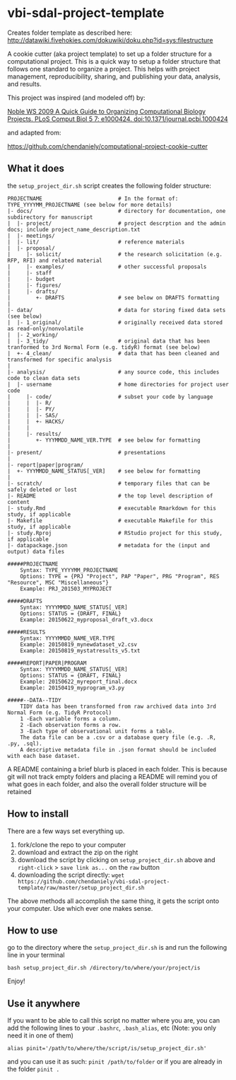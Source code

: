 # vbi-sdal-project-template
Creates folder template as described here: http://datawiki.fivehokies.com/dokuwiki/doku.php?id=sys:filestructure

A cookie cutter (aka project template) to set up a folder structure for a computational project.
This is a quick way to setup a folder structure that follows one standard to organize a project.
This helps with project management, reproducibility, sharing, and publishing your data, analysis, and results.

This project was inspired (and modeled off) by:

[Noble WS 2009 A Quick Guide to Organizing Computational Biology Projects. PLoS Comput Biol 5 7: e1000424. doi:10.1371/journal.pcbi.1000424](http://dx.doi.org/10.1371/journal.pcbi.1000424)

and adapted from:

https://github.com/chendaniely/computational-project-cookie-cutter

## What it does
the `setup_project_dir.sh` script creates the following folder structure:

    PROJECTNAME                        # In the format of: TYPE_YYYYMM_PROJECTNAME (see below for more details)
    |- docs/                           # directory for documentation, one subdirectory for manuscript
    |  |- project/                     # project descrption and the admin docs; include project_name_description.txt
    |  |- meetings/
    |  |- lit/                         # reference materials
    |  |- proposal/
    |     |- solicit/                  # the research solicitation (e.g. RFP, RFI) and related material
    |     |- examples/                 # other successful proposals
    |     |- staff
    |     |- budget
    |     |- figures/
    |     |- drafts/
    |        +- DRAFTS                 # see below on DRAFTS formatting
    |
    |- data/                           # data for storing fixed data sets (see below)
    |  |- 1_original/                  # originally received data stored as read-only/nonvolatile
    |  |- 2_working/
    |  |- 3_tidy/                      # original data that has been tranformed to 3rd Normal Form (e.g. tidyR) format (see below)
    |  +- 4_clean/                     # data that has been cleaned and transformed for specific analysis
    |
    |- analysis/                       # any source code, this includes code to clean data sets
    |  |- username                     # home directories for project user code
    |     |- code/                     # subset your code by language
    |     |  |- R/
    |     |  |- PY/
    |     |  |- SAS/
    |     |  +- HACKS/
    |     |
    |     |- results/
    |        +- YYYMMDD_NAME_VER.TYPE  # see below for formatting
    |
    |- present/                        # presentations
    |
    |- report|paper|program/
    |  +- YYYMMDD_NAME_STATUS[_VER]    # see below for formatting
    |
    |- scratch/                        # temporary files that can be safely deleted or lost
    |- README                          # the top level description of content
    |- study.Rmd                       # executable Rmarkdown for this study, if applicable
    |- Makefile                        # executable Makefile for this study, if applicable
    |- study.Rproj                     # RStudio project for this study, if applicable
    |- datapackage.json                # metadata for the (input and output) data files

    #####PROJECTNAME
        Syntax: TYPE_YYYYMM_PROJECTNAME
        Options: TYPE = {PRJ "Project", PAP "Paper", PRG "Program", RES "Resource", MSC "Miscellaneous"}
        Example: PRJ_201503_MYPROJECT

    #####DRAFTS
        Syntax: YYYYMMDD_NAME_STATUS[_VER]
        Options: STATUS = {DRAFT, FINAL}
        Example: 20150622_myproposal_draft_v3.docx

    #####RESULTS
        Syntax: YYYYMMDD_NAME_VER.TYPE
        Example: 20150819_mynewdataset_v2.csv
        Example: 20150819_mystatresults_v5.txt

    #####REPORT|PAPER|PROGRAM
        Syntax: YYYYMMDD_NAME_STATUS[_VER]
        Options: STATUS = {DRAFT, FINAL}
        Example: 20150622_myreport_final.docx
        Example: 20150419_myprogram_v3.py

    #####--DATA--TIDY
        TIDY data has been transformed from raw archived data into 3rd Normal Form (e.g. TidyR Protocol)
        1 -Each variable forms a column.
        2 -Each observation forms a row.
        3 -Each type of observational unit forms a table.
        The data file can be a .csv or a database query file (e.g. .R, .py, .sql).
        A descriptive metadata file in .json format should be included with each base dataset.

A README containing a brief blurb is placed in each folder.
This is because git will not track empty folders and placing a README will
remind you of what goes in each folder, and also the overall
folder structure will be retained

## How to install
There are a few ways set everything up.

1.  fork/clone the repo to your computer
2.  download and extract the zip on the right
3.  download the script by clicking on `setup_project_dir.sh` above and `right-click` > `save link as...` on the `raw` button
4.  downloading the script directly: `wget https://github.com/chendaniely/vbi-sdal-project-template/raw/master/setup_project_dir.sh`

The above methods all accomplish the same thing, it gets the script onto your computer.
Use which ever one makes sense.

## How to use
go to the directory where the `setup_project_dir.sh`
is and run the following line in your terminal

`bash setup_project_dir.sh /directory/to/where/your/project/is`

Enjoy!

## Use it anywhere
If you want to be able to call this script no matter where you are, you can add the following lines to your `.bashrc`, `.bash_alias`, etc (Note: you only need it in one of them)

`alias pinit='/path/to/where/the/script/is/setup_project_dir.sh'`

and you can use it as such: `pinit /path/to/folder` or if you are already in the folder `pinit .`

